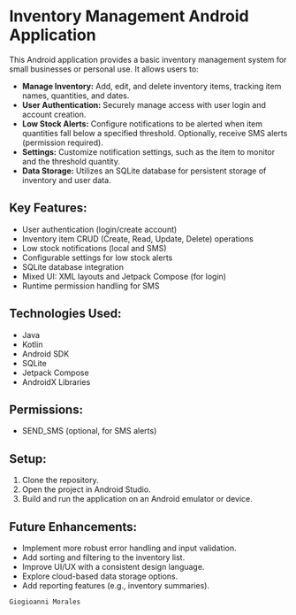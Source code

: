 # Inventory Management Android Application

This Android application provides a basic inventory management system for small businesses or personal use. It allows users to:

* **Manage Inventory:** Add, edit, and delete inventory items, tracking item names, quantities, and dates.
* **User Authentication:** Securely manage access with user login and account creation.
* **Low Stock Alerts:** Configure notifications to be alerted when item quantities fall below a specified threshold.  Optionally, receive SMS alerts (permission required).
* **Settings:** Customize notification settings, such as the item to monitor and the threshold quantity.
* **Data Storage:** Utilizes an SQLite database for persistent storage of inventory and user data.

## Key Features:

* User authentication (login/create account)
* Inventory item CRUD (Create, Read, Update, Delete) operations
* Low stock notifications (local and SMS)
* Configurable settings for low stock alerts
* SQLite database integration
* Mixed UI: XML layouts and Jetpack Compose (for login)
* Runtime permission handling for SMS

## Technologies Used:

* Java
* Kotlin
* Android SDK
* SQLite
* Jetpack Compose
* AndroidX Libraries

## Permissions:

* SEND_SMS (optional, for SMS alerts)

## Setup:

1.  Clone the repository.
2.  Open the project in Android Studio.
3.  Build and run the application on an Android emulator or device.

## Future Enhancements:

* Implement more robust error handling and input validation.
* Add sorting and filtering to the inventory list.
* Improve UI/UX with a consistent design language.
* Explore cloud-based data storage options.
* Add reporting features (e.g., inventory summaries).
```
Giogioanni Morales

